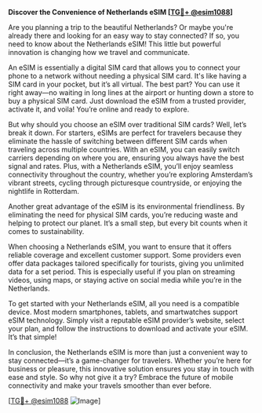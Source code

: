 **Discover the Convenience of Netherlands eSIM [[TG💪+ @esim1088](https://t.me/s/esim1088)]**

Are you planning a trip to the beautiful Netherlands? Or maybe you're already there and looking for an easy way to stay connected? If so, you need to know about the Netherlands eSIM! This little but powerful innovation is changing how we travel and communicate.

An eSIM is essentially a digital SIM card that allows you to connect your phone to a network without needing a physical SIM card. It's like having a SIM card in your pocket, but it’s all virtual. The best part? You can use it right away—no waiting in long lines at the airport or hunting down a store to buy a physical SIM card. Just download the eSIM from a trusted provider, activate it, and voila! You’re online and ready to explore.

But why should you choose an eSIM over traditional SIM cards? Well, let’s break it down. For starters, eSIMs are perfect for travelers because they eliminate the hassle of switching between different SIM cards when traveling across multiple countries. With an eSIM, you can easily switch carriers depending on where you are, ensuring you always have the best signal and rates. Plus, with a Netherlands eSIM, you’ll enjoy seamless connectivity throughout the country, whether you’re exploring Amsterdam’s vibrant streets, cycling through picturesque countryside, or enjoying the nightlife in Rotterdam.

Another great advantage of the eSIM is its environmental friendliness. By eliminating the need for physical SIM cards, you’re reducing waste and helping to protect our planet. It’s a small step, but every bit counts when it comes to sustainability.

When choosing a Netherlands eSIM, you want to ensure that it offers reliable coverage and excellent customer support. Some providers even offer data packages tailored specifically for tourists, giving you unlimited data for a set period. This is especially useful if you plan on streaming videos, using maps, or staying active on social media while you’re in the Netherlands.

To get started with your Netherlands eSIM, all you need is a compatible device. Most modern smartphones, tablets, and smartwatches support eSIM technology. Simply visit a reputable eSIM provider’s website, select your plan, and follow the instructions to download and activate your eSIM. It’s that simple!

In conclusion, the Netherlands eSIM is more than just a convenient way to stay connected—it’s a game-changer for travelers. Whether you’re here for business or pleasure, this innovative solution ensures you stay in touch with ease and style. So why not give it a try? Embrace the future of mobile connectivity and make your travels smoother than ever before.

[[TG💪+ @esim1088](https://t.me/s/esim1088) ![Image](https://i.postimg.cc/Y0z9fWf4/image.png)]